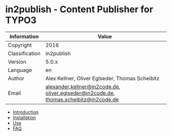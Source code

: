 # in2publish - Content Publisher for TYPO3

| Information    | Value                                                                                 |
|----------------|---------------------------------------------------------------------------------------|
| Copyright      | 2016                                                                                  |
| Classification | in2publish                                                                            |
| Version        | 5.0.x                                                                                 |
| Language       | en                                                                                    |
| Author         | Alex Kellner, Oliver Eglseder, Thomas Scheibitz                                       |
| Email          | alexander.kellner@in2code.de, oliver.eglseder@in2code.de, thomas.scheibitz@in2code.de |

* [Introduction](Documentation/Introduction.md)
* [Installation](Installation/)
* [Use](Use/Index.md)
* [FAQ](FAQ.md)
